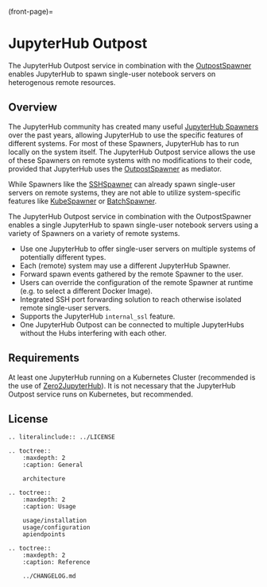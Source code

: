 (front-page)=

# JupyterHub Outpost

The JupyterHub Outpost service in combination with the [OutpostSpawner](https://github.com/kreuzert/jupyterhub-outpostspawner) enables JupyterHub to spawn single-user notebook servers on heterogenous remote resources.  

## Overview  
  
The JupyterHub community has created many useful [JupyterHub Spawners](https://jupyterhub.readthedocs.io/en/latest/reference/spawners.html#examples) over the past years, allowing JupyterHub to use the specific features of different systems. For most of these Spawners, JupyterHub has to run locally on the system itself. The JupyterHub Outpost service allows the use of these Spawners on remote systems with no modifications to their code, provided that JupyterHub uses the [OutpostSpawner](https://github.com/kreuzert/jupyterhub-outpostspawner/) as mediator.  

While Spawners like the [SSHSpawner](https://github.com/NERSC/sshspawner) can already spawn single-user servers on remote systems, they are not able to utilize system-specific features like [KubeSpawner](https://github.com/jupyterhub/kubespawner) or [BatchSpawner](https://github.com/jupyterhub/batchspawner). 
  
The JupyterHub Outpost service in combination with the OutpostSpawner enables a single JupyterHub to spawn single-user notebook servers using a variety of Spawners on a variety of remote systems.
  
- Use one JupyterHub to offer single-user servers on multiple systems of potentially different types.
- Each (remote) system may use a different JupyterHub Spawner.
- Forward spawn events gathered by the remote Spawner to the user.
- Users can override the configuration of the remote Spawner at runtime (e.g. to select a different Docker Image).
- Integrated SSH port forwarding solution to reach otherwise isolated remote single-user servers.
- Supports the JupyterHub `internal_ssl` feature.
- One JupyterHub Outpost can be connected to multiple JupyterHubs without the Hubs interfering with each other.
  
## Requirements  
  
At least one JupyterHub running on a Kubernetes Cluster (recommended is the use of [Zero2JupyterHub](https://z2jh.jupyter.org/en/stable/)). It is not necessary that the JupyterHub Outpost service runs on Kubernetes, but recommended.  


## License

```{eval-rst}
.. literalinclude:: ../LICENSE
```
  
```{eval-rst}
.. toctree::
    :maxdepth: 2
    :caption: General

    architecture
```

```{eval-rst}
.. toctree::
    :maxdepth: 2
    :caption: Usage

    usage/installation
    usage/configuration
    apiendpoints
```

```{eval-rst}
.. toctree::
    :maxdepth: 2
    :caption: Reference

    ../CHANGELOG.md
```
